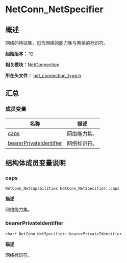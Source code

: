 # NetConn_NetSpecifier

## 概述

网络的特征集，包含网络的能力集与网络的标识符。

**起始版本：** 12

**相关模块：**[NetConnection](_net_connection.md)

**所在头文件：** [net_connection_type.h](net__connection__type_8h.md)

## 汇总


### 成员变量

| 名称 | 描述 |
| -------- | -------- |
| [caps](#caps) | 网络能力集。 |
| [bearerPrivateIdentifier](#bearerprivateidentifier) | 网络标识符。 |


## 结构体成员变量说明


### caps

```
NetConn_NetCapabilities NetConn_NetSpecifier::caps
```

**描述**

网络能力集。


### bearerPrivateIdentifier

```
char* NetConn_NetSpecifier::bearerPrivateIdentifier
```

**描述**

网络标识符。
